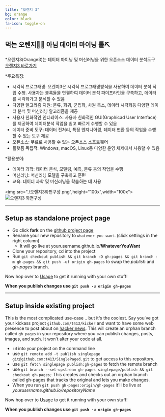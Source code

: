 ```yaml
---
title: "오렌지 3"
bg: orange
color: black
fa-icon: toggle-on
---
```


## 먹는 오렌지🍊😋 아님 데이터 마이닝 툴⛏️

*오렌지3(Orange3)는 데이터 마이닝 및 머신러닝을 위한 오픈소스 데이터 분석도구 [오렌지3 바로가기](https://orangedatamining.com/)

*주요특징:
- 시각적 프로그래밍: 오렌지3은 시각적 프로그래밍방식을 사용하여 데이터 분석 작업 수행. 사용자는 블록들을 연결하여 데이터 분석 파이프라인을 구축하고,
  데이터를 시각화가고 분석할 수 있음
- 다양한 알고리즘 지원: 분류, 회귀, 군집화, 차원 축소, 데이터 시각화등 다양한 데이터 분석 및 머신러닝 알고리즘을 제공
- 사용자 친화적인 인터레이스: 사용자 친화적인 GUI(Graphicad User Interface)를 제공하여 데이터분석 작업을 쉽고 빠르게 수행할 수 있음
- 데이터 준비 도구: 데이터 전처리, 특징 엔지니어링, 데이터 변환 등의 작업을 수행할 수 있는 도구 제공
- 오픈소스: 무료로 사용할 수 있는 오픈소스 소프트웨어
- 플랫폼 독립적: Windows, macOS, Linux등 다양한 운영 체제에서 사용할 수 있음

*활용분야:
- 데이터 과학: 데이터 분석, 모델링, 예측, 분류 등의 작업을 수행
- 머신러닝: 머신러닝 모델을 구축하고 훈련
- 교육: 데이터 과학 및 머신러닝을 학습하는 데 사용


<img src="./오렌지3화면구성.png",height="100x",width="100x">
![오렌지3 화면구성](./오렌지3화면구성.png)
  
  





-------------------------


## Setup as standalone project page

- Go click **fork** on the [github project page](https://github.com/t413/SinglePaged)
- Rename your new repository to `whatever you want`. (click settings in the right column)
  * It will go live at yourusername.github.io/**WhateverYouWant**
- Clone your repository, cd into the project
- Run `git checkout publish && git branch -D gh-pages && git branch -m gh-pages && git push -uf origin gh-pages` to swap the *publish* and *gh-pages* branch.

Now hop over to [Usage](#usage) to get it running with your own stuff!

**When you publish changes use `git push -u origin gh-pages`**

-------------------------


## Setup inside existing project

This is the most complicated use-case .. but it's the coolest.
Say you've got your kickass project `github.com/t413/kicker` and want to have
some web presence to post about on [hacker news](http://news.ycombinator.com).
This will create an orphan branch called `gh_pages` in your repository
where you can publish changes, posts, images, and such. It won't alter your code at all.

- `cd` into your project on the command line
- use `git remote add -t publish singlepage git@github.com:t413/SinglePaged.git` to get access to this repository.
- use `git fetch singlepage publish:gh-pages` to fetch the remote branch
- use `git branch --set-upstream gh-pages singlepage/publish && git checkout gh-pages;`
  This creates and checks out an orphan branch called gh-pages that tracks the original and lets you make changes.
- When you run `git push gh-pages:origin/gh-pages` it'll be live at *yourusername.github.io/repositoryName*

Now hop over to [Usage](#usage) to get it running with your own stuff!

**When you publish changes use `git push -u origin gh-pages`**

